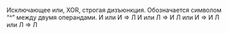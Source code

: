 Исключающее или, XOR, строгая дизъюнкция. Обозначается символом “^” между двумя операндами. 
И или И => Л 
И или Л => И
Л или И => И 
Л или Л => Л

